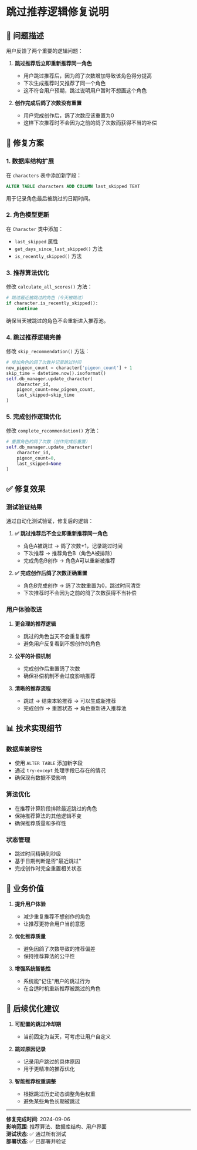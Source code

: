 # 跳过推荐逻辑修复说明

## 🐛 问题描述

用户反馈了两个重要的逻辑问题：

1. **跳过推荐后立即重新推荐同一角色**
   - 用户跳过推荐后，因为鸽了次数增加导致该角色得分提高
   - 下次生成推荐时又推荐了同一个角色
   - 这不符合用户预期，跳过说明用户暂时不想画这个角色

2. **创作完成后鸽了次数没有重置**
   - 用户完成创作后，鸽了次数应该重置为0
   - 这样下次推荐时不会因为之前的鸽了次数而获得不当的补偿

## 🔧 修复方案

### 1. 数据库结构扩展

在 `characters` 表中添加新字段：
```sql
ALTER TABLE characters ADD COLUMN last_skipped TEXT
```

用于记录角色最后被跳过的日期时间。

### 2. 角色模型更新

在 `Character` 类中添加：
- `last_skipped` 属性
- `get_days_since_last_skipped()` 方法
- `is_recently_skipped()` 方法

### 3. 推荐算法优化

修改 `calculate_all_scores()` 方法：
```python
# 跳过最近被跳过的角色（今天被跳过）
if character.is_recently_skipped():
    continue
```

确保当天被跳过的角色不会重新进入推荐池。

### 4. 跳过推荐逻辑完善

修改 `skip_recommendation()` 方法：
```python
# 增加角色的鸽了次数并记录跳过时间
new_pigeon_count = character['pigeon_count'] + 1
skip_time = datetime.now().isoformat()
self.db_manager.update_character(
    character_id, 
    pigeon_count=new_pigeon_count,
    last_skipped=skip_time
)
```

### 5. 完成创作逻辑优化

修改 `complete_recommendation()` 方法：
```python
# 重置角色的鸽了次数（创作完成后重置）
self.db_manager.update_character(
    character_id,
    pigeon_count=0,
    last_skipped=None
)
```

## ✅ 修复效果

### 测试验证结果

通过自动化测试验证，修复后的逻辑：

1. **✅ 跳过推荐后不会立即重新推荐同一角色**
   - 角色A被跳过 → 鸽了次数+1，记录跳过时间
   - 下次推荐 → 推荐角色B（角色A被排除）
   - 完成角色B创作 → 角色A可以重新被推荐

2. **✅ 完成创作后鸽了次数正确重置**
   - 角色B完成创作 → 鸽了次数重置为0，跳过时间清空
   - 下次推荐时不会因为之前的鸽了次数获得不当补偿

### 用户体验改进

1. **更合理的推荐逻辑**
   - 跳过的角色当天不会重复推荐
   - 避免用户反复看到不想创作的角色

2. **公平的补偿机制**
   - 完成创作后重置鸽了次数
   - 确保补偿机制不会过度影响推荐

3. **清晰的推荐流程**
   - 跳过 → 结束本轮推荐 → 可以生成新推荐
   - 完成创作 → 重置状态 → 角色重新进入推荐池

## 📊 技术实现细节

### 数据库兼容性
- 使用 `ALTER TABLE` 添加新字段
- 通过 `try-except` 处理字段已存在的情况
- 确保现有数据不受影响

### 算法优化
- 在推荐计算阶段排除最近跳过的角色
- 保持推荐算法的其他逻辑不变
- 确保推荐质量和多样性

### 状态管理
- 跳过时间精确到秒级
- 基于日期判断是否"最近跳过"
- 完成创作时完全重置相关状态

## 🎯 业务价值

1. **提升用户体验**
   - 减少重复推荐不想创作的角色
   - 让推荐更符合用户当前意愿

2. **优化推荐质量**
   - 避免因鸽了次数导致的推荐偏差
   - 保持推荐算法的公平性

3. **增强系统智能性**
   - 系统能"记住"用户的跳过行为
   - 在合适时机重新推荐被跳过的角色

## 🔄 后续优化建议

1. **可配置的跳过冷却期**
   - 当前固定为当天，可考虑让用户自定义

2. **跳过原因记录**
   - 记录用户跳过的具体原因
   - 用于更精准的推荐优化

3. **智能推荐权重调整**
   - 根据跳过历史动态调整角色权重
   - 避免某些角色长期被跳过

---

**修复完成时间**: 2024-09-06  
**影响范围**: 推荐算法、数据库结构、用户界面  
**测试状态**: ✅ 通过所有测试  
**部署状态**: ✅ 已部署并验证
